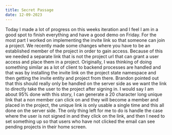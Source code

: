 ```yaml
---
title: Secret Passage
date: 12-09-2023
---
```


Today I made a lot of progress on this weeks iteration and I feel I am in a good spot to finish everything and have a good demo on Friday. For the most part I worked on implementing the invite link so that someone can join a project. We recently made some changes where you have to be an established member of the project in order to gain access. Because of this we needed a separate link that is not the project url that can grant a user access and place them in a project. Originally, I was thinking of doing something similar as a lot of client to backend processes are handled and that was by installing the invite link on the project state namespace and then getting the invite entity and project from there. Brandon pointed out that this should really only be handled on the server side as we want the link to directly take the user to the project after signing in. I would say I am about 95% done with this story, I can generate a 20 character long unique link that a non member can click on and they will become a member and placed in the project, the unique link is only usable a single time and this all done on the server side. The only thing left for me to do is handle the case where the user is not signed in and they click on the link, and then I need to set something up so that users who have not clicked the email can see pending projects in their home screen. 
